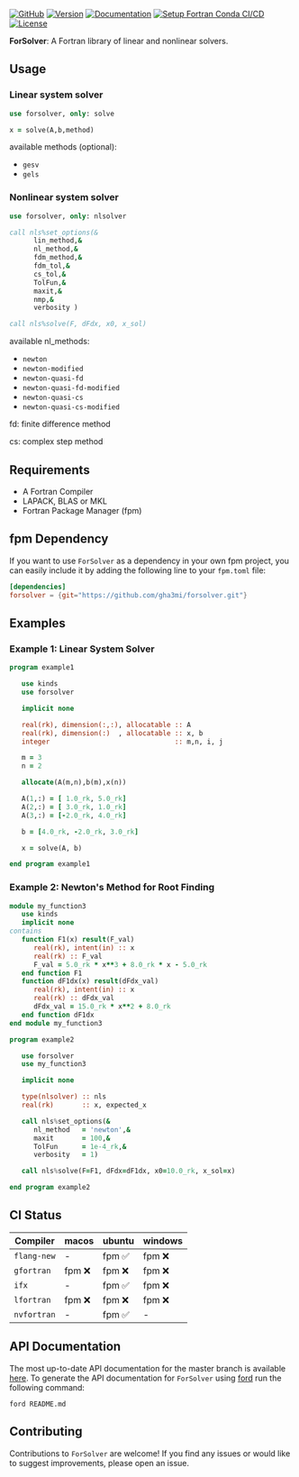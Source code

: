 [![GitHub](https://img.shields.io/badge/GitHub-forsolver-blue.svg?style=social&logo=github)](https://github.com/gha3mi/forsolver)
[![Version](https://img.shields.io/github/v/tag/gha3mi/forsolver?label=version&sort=semver)](https://github.com/gha3mi/forsolver/releases)
[![Documentation](https://img.shields.io/badge/ford-Documentation%20-blueviolet.svg)](https://gha3mi.github.io/forsolver/)
[![Setup Fortran Conda CI/CD](https://github.com/gha3mi/forsolver/actions/workflows/CI-CD.yml/badge.svg?branch=main)](https://github.com/gha3mi/forsolver/actions/workflows/CI-CD.yml)
[![License](https://img.shields.io/github/license/gha3mi/forsolver?color=green)](https://github.com/gha3mi/forsolver/blob/main/LICENSE)


**ForSolver**: A Fortran library of linear and nonlinear solvers.

## Usage

### Linear system solver

```fortran
use forsolver, only: solve

x = solve(A,b,method)
```

available methods (optional):

- ```gesv```
- ```gels```

### Nonlinear system solver

```fortran
use forsolver, only: nlsolver

call nls%set_options(&
      lin_method,&
      nl_method,&
      fdm_method,&
      fdm_tol,&
      cs_tol,&
      TolFun,&
      maxit,&
      nmp,&
      verbosity )

call nls%solve(F, dFdx, x0, x_sol)
```

available nl_methods:

- ```newton```
- ```newton-modified```
- ```newton-quasi-fd```
- ```newton-quasi-fd-modified```
- ```newton-quasi-cs```
- ```newton-quasi-cs-modified```

fd: finite difference method

cs: complex step method

## Requirements

- A Fortran Compiler
- LAPACK, BLAS or MKL
- Fortran Package Manager (fpm)

## fpm Dependency

If you want to use `ForSolver` as a dependency in your own fpm project,
you can easily include it by adding the following line to your `fpm.toml` file:

```toml
[dependencies]
forsolver = {git="https://github.com/gha3mi/forsolver.git"}
```

## Examples

### Example 1: Linear System Solver

```fortran
program example1

   use kinds
   use forsolver

   implicit none

   real(rk), dimension(:,:), allocatable :: A
   real(rk), dimension(:)  , allocatable :: x, b
   integer                               :: m,n, i, j

   m = 3
   n = 2

   allocate(A(m,n),b(m),x(n))

   A(1,:) = [ 1.0_rk, 5.0_rk]
   A(2,:) = [ 3.0_rk, 1.0_rk]
   A(3,:) = [-2.0_rk, 4.0_rk]

   b = [4.0_rk, -2.0_rk, 3.0_rk]

   x = solve(A, b)

end program example1
```

### Example 2: Newton's Method for Root Finding

```fortran
module my_function3
   use kinds
   implicit none
contains
   function F1(x) result(F_val)
      real(rk), intent(in) :: x
      real(rk) :: F_val
      F_val = 5.0_rk * x**3 + 8.0_rk * x - 5.0_rk
   end function F1
   function dF1dx(x) result(dFdx_val)
      real(rk), intent(in) :: x
      real(rk) :: dFdx_val
      dFdx_val = 15.0_rk * x**2 + 8.0_rk
   end function dF1dx
end module my_function3

program example2

   use forsolver
   use my_function3

   implicit none

   type(nlsolver) :: nls
   real(rk)       :: x, expected_x

   call nls%set_options(&
      nl_method   = 'newton',&
      maxit       = 100,&
      TolFun      = 1e-4_rk,&
      verbosity   = 1)

   call nls%solve(F=F1, dFdx=dF1dx, x0=10.0_rk, x_sol=x)

end program example2
```

## CI Status

<!-- STATUS:setup-fortran-conda:START -->
| Compiler   | macos | ubuntu | windows |
|------------|----------------------|----------------------|----------------------|
| `flang-new` | - | fpm ✅ | fpm ❌ |
| `gfortran` | fpm ❌ | fpm ❌ | fpm ❌ |
| `ifx` | - | fpm ✅ | fpm ❌ |
| `lfortran` | fpm ❌ | fpm ❌ | fpm ❌ |
| `nvfortran` | - | fpm ✅ | - |
<!-- STATUS:setup-fortran-conda:END -->

## API Documentation

The most up-to-date API documentation for the master branch is available
[here](https://gha3mi.github.io/forsolver/).
To generate the API documentation for `ForSolver` using
[ford](https://github.com/Fortran-FOSS-Programmers/ford) run the following
command:

```shell
ford README.md
```

## Contributing

Contributions to `ForSolver` are welcome!
If you find any issues or would like to suggest improvements, please open an issue.
